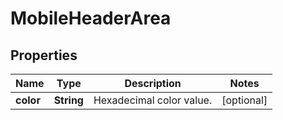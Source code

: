 

# MobileHeaderArea

## Properties

Name | Type | Description | Notes
------------ | ------------- | ------------- | -------------
**color** | **String** | Hexadecimal color value. |  [optional]




